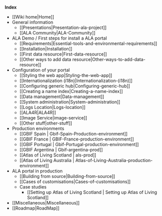 **Index**
* [[Wiki home|Home]]
* General information
    * [[Presentations|Presentation-ala-project]]
    * [[ALA Community|ALA-Community]]
* ALA Demo / First steps for install a ALA portal
    * [[Requirements|Essential-tools-and-environmental-requirements]]
    * [[Installation|Installation]]
    * [[First data resource|First-data-resource]]
    * [[Other ways to add data resource|Other-ways-to-add-data-resource]]
* Configuration of your portal
    * [[Styling the web app|Styling-the-web-app]]
    * [[Internationalization (i18n)|Internationalization-(i18n)]]
    * [[Configuring generic hub|Configuring-generic-hub]]
    * [[Creating a name index|Creating-a-name-index]]
    * [[Data management|Data-management]]
    * [[System administration|System-administration]]
    * [[Logs Location|Logs-location]]
    * [[ALA4R|ALA4R]]
    * [[Image Service|image-service]]
    * [[Other stuff|other-stuff]]
* Production environments
    * [[GBIF Spain | Gbif-Spain-Production-environment]]
    * [[GBIF France | GBIF-France-production-environment]]
    * [[GBIF Portugal | Gbif-Portugal-production-environment]]
    * [[GBIF Argentina | Gbif-argentina-prod]]
    * [[Atlas of Living Scotland | als-prod]]
    * [[Atlas of Living Australia | Atlas-of-Living-Australia-production-environment]]   
* ALA portal in production
    * [[Building from source|Building-from-source]]
    * [[Cases of customisations|Cases-of-customisations]]
    * Case studies
        * [[Setting up Atlas of Living Scotland | Setting up Atlas of Living Scotland]]
* [[Miscellaneous|Miscellaneous]]
* [[Roadmap|RoadMap]]